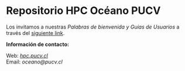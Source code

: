# Repositorio HPC Océano PUCV

Los invitamos a nuestras _Palabras de bienvenida y Guías de Usuarios_ a través del [siguiente link](https://github.com/hpcOceanoPUCV/OCEANO-PUCV/wiki).

**Información de contacto:**  
  
Web: [_hpc.pucv.cl_](https://hpc.pucv.cl)  
Email: _oceano@pucv.cl_
